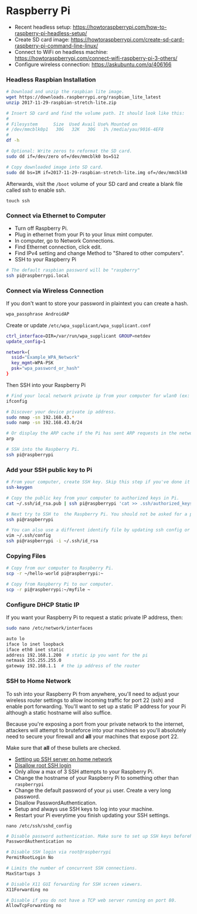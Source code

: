# Raspberry Pi

- Recent headless setup: https://howtoraspberrypi.com/how-to-raspberry-pi-headless-setup/
- Create SD card image: https://howtoraspberrypi.com/create-sd-card-raspberry-pi-command-line-linux/
- Connect to WiFi on headless machine: https://howtoraspberrypi.com/connect-wifi-raspberry-pi-3-others/
- Configure wireless connection: https://askubuntu.com/q/406166

### Headless Raspbian Installation

```bash
# Download and unzip the raspbian lite image.
wget https://downloads.raspberrypi.org/raspbian_lite_latest
unzip 2017-11-29-raspbian-stretch-lite.zip

# Insert SD card and find the volume path. It should look like this:
#
# Filesystem      Size  Used Avail Use% Mounted on
# /dev/mmcblk0p1   30G   32K   30G   1% /media/yau/9016-4EF8
#
df -h

# Optional: Write zeros to reformat the SD card.
sudo dd if=/dev/zero of=/dev/mmcblk0 bs=512

# Copy downloaded image into SD card.
sudo dd bs=1M if=2017-11-29-raspbian-stretch-lite.img of=/dev/mmcblk0
```

Afterwards, visit the `/boot` volume of your SD card and create a blank file called ssh to enable ssh.
```
touch ssh
```


### Connect via Ethernet to Computer
- Turn off Raspberry Pi.
- Plug in ethernet from your Pi to your linux mint computer.
- In computer, go to Network Connections.
- Find Ethernet connection, click edit.
- Find IPv4 setting and change Method to "Shared to other computers".
- SSH to your Raspberry Pi

```bash
# The default raspbian password will be "raspberry"
ssh pi@raspberrypi.local
```

### Connect via Wireless Connection
If you don't want to store your password in plaintext you can create a hash.
```bash
wpa_passphrase AndroidAP
```

Create or update `/etc/wpa_supplicant/wpa_supplicant.conf`
```bash
ctrl_interface=DIR=/var/run/wpa_supplicant GROUP=netdev
update_config=1

network={
  ssid="Example_WPA_Network"
  key_mgmt=WPA-PSK
  psk="wpa_password_or_hash"
}
```

Then SSH into your Raspberry Pi
```bash
# Find your local network private ip from your computer for wlan0 (ex: 192.168.43.9)
ifconfig

# Discover your device private ip address.
sudo nmap -sn 192.168.43.*
sudo namp -sn 192.168.43.0/24

# Or display the ARP cache if the Pi has sent ARP requests in the network.
arp

# SSH into the Raspberry Pi.
ssh pi@raspberrypi
```

### Add your SSH public key to Pi
```bash
# From your computer, create SSH key. Skip this step if you've done it before.
ssh-keygen

# Copy the public key from your computer to authorized keys in Pi.
cat ~/.ssh/id_rsa.pub | ssh pi@raspberrypi 'cat >> .ssh/authorized_keys'

# Next try to SSH to  the Raspberry Pi. You should not be asked for a password.
ssh pi@raspberrypi

# You can also use a different identify file by updating ssh config or specify a private key.
vim ~/.ssh/config
ssh pi@raspberrypi -i ~/.ssh/id_rsa
```

### Copying Files
```bash
# Copy from our computer to Raspberry Pi.
scp -r ~/hello-world pi@raspberrypi:~

# Copy from Raspberry Pi to our computer.
scp -r pi@raspberrypi:~/myfile ~
```

### Configure DHCP Static IP
If you want your Raspberry Pi to request a static private IP address, then:

```bash
sudo nano /etc/network/interfaces
```

```bash
auto lo
iface lo inet loopback
iface eth0 inet static
address 192.168.1.200  # static ip you want for the pi
netmask 255.255.255.0
gateway 192.168.1.1  # the ip address of the router
```

### SSH to Home Network
To ssh into your Raspberry Pi from anywhere, you'll need to adjust your wireless
router settings to allow incoming traffic for port 22 (ssh) and enable port forwarding.
You'll want to set up a static IP address for your Pi although a static hostname will
also suffice.

Because you're exposing a port from your private network to the internet, attackers
will attempt to bruteforce into your machines so you'll absolutely need to
secure your firewall and **all** your machines that expose port 22.

Make sure that **all** of these bullets are checked.

- [Setting up SSH server on home network](https://dev.to/zduey/how-to-set-up-an-ssh-server-on-a-home-computer)
- [Disallow root SSH login](https://www.howtogeek.com/howto/linux/security-tip-disable-root-ssh-login-on-linux/)
- Only allow a max of 3 SSH attempts to your Raspberry Pi.
- Change the hostname of your Raspberry Pi to something other than `raspberrypi`
- Change the default password of your `pi` user. Create a very long password.
- Disallow PasswordAuthentication.
- Setup and always use SSH keys to log into your machine.
- Restart your Pi everytime you finish updating your SSH settings.

```
nano /etc/ssh/sshd_config
```

```bash
# Disable password authentication. Make sure to set up SSH keys beforehand.
PasswordAuthentication no

# Disable SSH login via root@raspberrypi
PermitRootLogin No

# Limits the number of concurrent SSH connections.
MaxStartups 3

# Disable X11 GUI forwarding for SSH screen viewers.
X11Forwarding no

# Disable if you do not have a TCP web server running on port 80.
AllowTcpForwarding no
```
